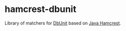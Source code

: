 # hamcrest-dbunit
Library of matchers for [DbUnit](http://dbunit.sourceforge.net/) based on [Java Hamcrest](https://github.com/hamcrest/JavaHamcrest).
